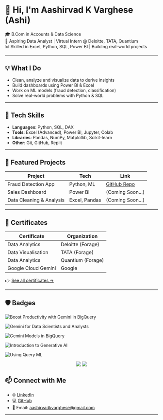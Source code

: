 # 👋 Hi, I'm Aashirvad K Varghese (Ashi)

🎓 B.Com in Accounts & Data Science  
💼 Aspiring Data Analyst | Virtual Intern @ Deloitte, TATA, Quantium  
📊 Skilled in Excel, Python, SQL, Power BI | Building real-world projects  

---

## 💡 What I Do

- Clean, analyze and visualize data to derive insights  
- Build dashboards using Power BI & Excel  
- Work on ML models (fraud detection, classification)  
- Solve real-world problems with Python & SQL  

---

## 🔧 Tech Skills

- **Languages**: Python, SQL, DAX  
- **Tools**: Excel (Advanced), Power BI, Jupyter, Colab  
- **Libraries**: Pandas, NumPy, Matplotlib, Scikit-learn  
- **Other**: Git, GitHub, Replit

---

## 📂 Featured Projects

| Project | Tech | Link |
|--------|------|------|
| Fraud Detection App | Python, ML | [GitHub Repo](https://github.com/Ashix004/fruad-detection-replit) |
| Sales Dashboard | Power BI | (Coming Soon...) |
| Data Cleaning & Analysis | Excel, Pandas | (Coming Soon...) |

---

## 🏅 Certificates

| Certificate | Organization |
|-------------|--------------|
| Data Analytics | Deloitte (Forage) |
| Data Visualisation | TATA (Forage) |
| Data Analytics | Quantium (Forage) |
| Google Cloud Gemini | Google |

👉 [See all certificates →](https://github.com/Ashix004/ashi-certificates)

---
## 🛡️ Badges
![Boost Productivity with Gemini in BigQuery](https://img.shields.io/badge/Boost_Productivity_with-Gemini_in_BigQuery-blue?style=for-the-badge&logo=googlebigquery&logoColor=white)

![Gemini for Data Scientists and Analysts](https://img.shields.io/badge/Gemini_for-Data_Scientists_&_Analysts-orange?style=for-the-badge&logo=googlegemini&logoColor=white)

![Gemini Models in BigQuery](https://img.shields.io/badge/Gemini_Models-in_BigQuery-success?style=for-the-badge&logo=googlebigquery&logoColor=white)

![Introduction to Generative AI](https://img.shields.io/badge/Introduction_to-Generative_AI-red?style=for-the-badge&logo=googlegemini&logoColor=white)

![Using Query ML](https://img.shields.io/badge/Using-Query_ML-green?style=for-the-badge&logo=googlebigquery&logoColor=white)
<p align="center">
  <img src="https://img.shields.io/badge/Gemini_for-Data_Scientists_&_Analysts-orange?style=for-the-badge&logo=googlegemini&logoColor=white" />
  <img src="https://img.shields.io/badge/Boost_Productivity_with-Gemini_in_BigQuery-blue?style=for-the-badge&logo=googlebigquery&logoColor=white" />
</p>


## 📫 Connect with Me

- 🌐 [LinkedIn](https://www.linkedin.com/in/aashirvad-k-varghese-91421536b)
- 💻 [GitHub](https://github.com/Ashix004)
- 📧 Email: aashirvadkvarghese@gmail.com

---

<!--
**Ashix004/Ashix004** is a ✨ _special_ ✨ repository because its `README.md` (this file) appears on your GitHub profile.

Here are some ideas to get you started:

- 🔭 I’m currently working on ...
- 🌱 I’m currently learning ...
- 👯 I’m looking to collaborate on ...
- 🤔 I’m looking for help with ...
- 💬 Ask me about ...
- 📫 How to reach me: ...
- 😄 Pronouns: ...
- ⚡ Fun fact: ...
-->
